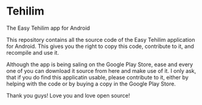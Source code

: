 Tehilim
=======

The Easy Tehilim app for Android

This repository contains all the source code of the Easy Tehilim application for Android.
This gives you the right to copy this code, contribute to it, and recompile and use it.

Although the app is being saling on the Google Play Store, ease and every one of you can download it source from here and make use of it.
I only ask, that if you do find this applicatin usable, please contribute to it, either by helping with the code or by buying a copy in the Google Play Store.

Thank you guys! Love you and love open source!
